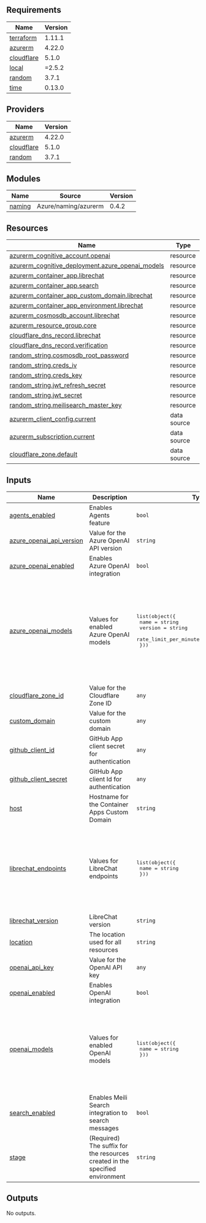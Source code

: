 <!-- BEGIN_TF_DOCS -->
## Requirements

| Name | Version |
|------|---------|
| <a name="requirement_terraform"></a> [terraform](#requirement\_terraform) | 1.11.1 |
| <a name="requirement_azurerm"></a> [azurerm](#requirement\_azurerm) | 4.22.0 |
| <a name="requirement_cloudflare"></a> [cloudflare](#requirement\_cloudflare) | 5.1.0 |
| <a name="requirement_local"></a> [local](#requirement\_local) | =2.5.2 |
| <a name="requirement_random"></a> [random](#requirement\_random) | 3.7.1 |
| <a name="requirement_time"></a> [time](#requirement\_time) | 0.13.0 |

## Providers

| Name | Version |
|------|---------|
| <a name="provider_azurerm"></a> [azurerm](#provider\_azurerm) | 4.22.0 |
| <a name="provider_cloudflare"></a> [cloudflare](#provider\_cloudflare) | 5.1.0 |
| <a name="provider_random"></a> [random](#provider\_random) | 3.7.1 |

## Modules

| Name | Source | Version |
|------|--------|---------|
| <a name="module_naming"></a> [naming](#module\_naming) | Azure/naming/azurerm | 0.4.2 |

## Resources

| Name | Type |
|------|------|
| [azurerm_cognitive_account.openai](https://registry.terraform.io/providers/hashicorp/azurerm/4.22.0/docs/resources/cognitive_account) | resource |
| [azurerm_cognitive_deployment.azure_openai_models](https://registry.terraform.io/providers/hashicorp/azurerm/4.22.0/docs/resources/cognitive_deployment) | resource |
| [azurerm_container_app.librechat](https://registry.terraform.io/providers/hashicorp/azurerm/4.22.0/docs/resources/container_app) | resource |
| [azurerm_container_app.search](https://registry.terraform.io/providers/hashicorp/azurerm/4.22.0/docs/resources/container_app) | resource |
| [azurerm_container_app_custom_domain.librechat](https://registry.terraform.io/providers/hashicorp/azurerm/4.22.0/docs/resources/container_app_custom_domain) | resource |
| [azurerm_container_app_environment.librechat](https://registry.terraform.io/providers/hashicorp/azurerm/4.22.0/docs/resources/container_app_environment) | resource |
| [azurerm_cosmosdb_account.librechat](https://registry.terraform.io/providers/hashicorp/azurerm/4.22.0/docs/resources/cosmosdb_account) | resource |
| [azurerm_resource_group.core](https://registry.terraform.io/providers/hashicorp/azurerm/4.22.0/docs/resources/resource_group) | resource |
| [cloudflare_dns_record.librechat](https://registry.terraform.io/providers/cloudflare/cloudflare/5.1.0/docs/resources/dns_record) | resource |
| [cloudflare_dns_record.verification](https://registry.terraform.io/providers/cloudflare/cloudflare/5.1.0/docs/resources/dns_record) | resource |
| [random_string.cosmosdb_root_password](https://registry.terraform.io/providers/hashicorp/random/3.7.1/docs/resources/string) | resource |
| [random_string.creds_iv](https://registry.terraform.io/providers/hashicorp/random/3.7.1/docs/resources/string) | resource |
| [random_string.creds_key](https://registry.terraform.io/providers/hashicorp/random/3.7.1/docs/resources/string) | resource |
| [random_string.jwt_refresh_secret](https://registry.terraform.io/providers/hashicorp/random/3.7.1/docs/resources/string) | resource |
| [random_string.jwt_secret](https://registry.terraform.io/providers/hashicorp/random/3.7.1/docs/resources/string) | resource |
| [random_string.meilisearch_master_key](https://registry.terraform.io/providers/hashicorp/random/3.7.1/docs/resources/string) | resource |
| [azurerm_client_config.current](https://registry.terraform.io/providers/hashicorp/azurerm/4.22.0/docs/data-sources/client_config) | data source |
| [azurerm_subscription.current](https://registry.terraform.io/providers/hashicorp/azurerm/4.22.0/docs/data-sources/subscription) | data source |
| [cloudflare_zone.default](https://registry.terraform.io/providers/cloudflare/cloudflare/5.1.0/docs/data-sources/zone) | data source |

## Inputs

| Name | Description | Type | Default | Required |
|------|-------------|------|---------|:--------:|
| <a name="input_agents_enabled"></a> [agents\_enabled](#input\_agents\_enabled) | Enables Agents feature | `bool` | `true` | no |
| <a name="input_azure_openai_api_version"></a> [azure\_openai\_api\_version](#input\_azure\_openai\_api\_version) | Value for the Azure OpenAI API version | `string` | `"2024-08-01-preview"` | no |
| <a name="input_azure_openai_enabled"></a> [azure\_openai\_enabled](#input\_azure\_openai\_enabled) | Enables Azure OpenAI integration | `bool` | `true` | no |
| <a name="input_azure_openai_models"></a> [azure\_openai\_models](#input\_azure\_openai\_models) | Values for enabled Azure OpenAI models | <pre>list(object({<br/>    name                              = string<br/>    version                           = string<br/>    rate_limit_per_minute_in_thousand = number<br/>  }))</pre> | <pre>[<br/>  {<br/>    "name": "gpt-4o",<br/>    "rate_limit_per_minute_in_thousand": 10,<br/>    "version": "2024-11-20"<br/>  },<br/>  {<br/>    "name": "o1-mini",<br/>    "rate_limit_per_minute_in_thousand": 10,<br/>    "version": "2024-09-12"<br/>  }<br/>]</pre> | no |
| <a name="input_cloudflare_zone_id"></a> [cloudflare\_zone\_id](#input\_cloudflare\_zone\_id) | Value for the Cloudflare Zone ID | `any` | n/a | yes |
| <a name="input_custom_domain"></a> [custom\_domain](#input\_custom\_domain) | Value for the custom domain | `any` | n/a | yes |
| <a name="input_github_client_id"></a> [github\_client\_id](#input\_github\_client\_id) | GitHub App client secret for authentication | `any` | n/a | yes |
| <a name="input_github_client_secret"></a> [github\_client\_secret](#input\_github\_client\_secret) | GitHub App client Id for authentication | `any` | n/a | yes |
| <a name="input_host"></a> [host](#input\_host) | Hostname for the Container Apps Custom Domain | `string` | `"chat"` | no |
| <a name="input_librechat_endpoints"></a> [librechat\_endpoints](#input\_librechat\_endpoints) | Values for LibreChat endpoints | <pre>list(object({<br/>    name = string<br/>  }))</pre> | <pre>[<br/>  {<br/>    "name": "openAI"<br/>  },<br/>  {<br/>    "name": "azureOpenAI"<br/>  },<br/>  {<br/>    "name": "agents"<br/>  }<br/>]</pre> | no |
| <a name="input_librechat_version"></a> [librechat\_version](#input\_librechat\_version) | LibreChat version | `string` | `"v0.7.6"` | no |
| <a name="input_location"></a> [location](#input\_location) | The location used for all resources | `string` | `"swedencentral"` | no |
| <a name="input_openai_api_key"></a> [openai\_api\_key](#input\_openai\_api\_key) | Value for the OpenAI API key | `any` | n/a | yes |
| <a name="input_openai_enabled"></a> [openai\_enabled](#input\_openai\_enabled) | Enables OpenAI integration | `bool` | `true` | no |
| <a name="input_openai_models"></a> [openai\_models](#input\_openai\_models) | Values for enabled OpenAI models | <pre>list(object({<br/>    name = string<br/>  }))</pre> | <pre>[<br/>  {<br/>    "name": "gpt-4o"<br/>  },<br/>  {<br/>    "name": "gpt-4o-mini"<br/>  },<br/>  {<br/>    "name": "o3-mini"<br/>  }<br/>]</pre> | no |
| <a name="input_search_enabled"></a> [search\_enabled](#input\_search\_enabled) | Enables Meili Search integration to search messages | `bool` | `false` | no |
| <a name="input_stage"></a> [stage](#input\_stage) | (Required) The suffix for the resources created in the specified environment | `string` | `"openai"` | no |

## Outputs

No outputs.
<!-- END_TF_DOCS -->